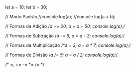 let a = 10;
let b = 30;

// Modo Padrão
//console.log(a);
//console.log(a + b);

// Formas de Adição
/*a += 20;
a = a + 50;
console.log(a);*/

// Formas de Subtração
/*a -= 5;
a = a - 3;
console.log(a);*/

// Formas de Multiplicação
/*a *= 3;
a = a * 7;
console.log(a);*/

// Formas de Divisão
/*a /= 5;
a = a / 2;
console.log(a);*/

/*
    =, += -= *= /=
*/